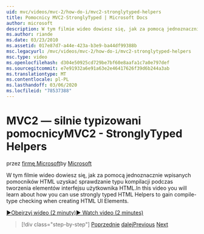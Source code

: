 ```yaml
---
uid: mvc/videos/mvc-2/how-do-i/mvc2-stronglytyped-helpers
title: Pomocnicy MVC2-StronglyTyped | Microsoft Docs
author: microsoft
description: W tym filmie wideo dowiesz się, jak za pomocą jednoznacznie wpisanych pomocników HTML uzyskać sprawdzanie typu kompilacji podczas tworzenia elementów interfejsu użytkownika HTML.
ms.author: riande
ms.date: 03/23/2010
ms.assetid: 017e87d7-a44e-423a-b3e9-ba44df99388b
msc.legacyurl: /mvc/videos/mvc-2/how-do-i/mvc2-stronglytyped-helpers
msc.type: video
ms.openlocfilehash: d304e50925cd729be7bf60e8aafa1c7a0e797def
ms.sourcegitcommit: e7e91932a6e91a63e2e46417626f39d6b244a3ab
ms.translationtype: MT
ms.contentlocale: pl-PL
ms.lasthandoff: 03/06/2020
ms.locfileid: "78537388"
---
```

# <a name="mvc2---stronglytyped-helpers"></a><span data-ttu-id="449a5-103">MVC2 — silnie typizowani pomocnicy</span><span class="sxs-lookup"><span data-stu-id="449a5-103">MVC2 - StronglyTyped Helpers</span></span>

<span data-ttu-id="449a5-104">przez [firmę Microsoft](https://github.com/microsoft)</span><span class="sxs-lookup"><span data-stu-id="449a5-104">by [Microsoft](https://github.com/microsoft)</span></span>

<span data-ttu-id="449a5-105">W tym filmie wideo dowiesz się, jak za pomocą jednoznacznie wpisanych pomocników HTML uzyskać sprawdzanie typu kompilacji podczas tworzenia elementów interfejsu użytkownika HTML.</span><span class="sxs-lookup"><span data-stu-id="449a5-105">In this video you will learn about how you can use strongly typed HTML Helpers to gain compile-type checking when creating HTML UI Elements.</span></span>

[<span data-ttu-id="449a5-106">&#9654;Obejrzyj wideo (2 minuty)</span><span class="sxs-lookup"><span data-stu-id="449a5-106">&#9654; Watch video (2 minutes)</span></span>](https://channel9.msdn.com/Blogs/ASP-NET-Site-Videos/mvc2-stronglytyped-helpers)

> [!div class="step-by-step"]
> <span data-ttu-id="449a5-107">[Poprzednie](mvc2-html-encoding.md)
> [dalej](mvc2-model-validation.md)</span><span class="sxs-lookup"><span data-stu-id="449a5-107">[Previous](mvc2-html-encoding.md)
[Next](mvc2-model-validation.md)</span></span>
